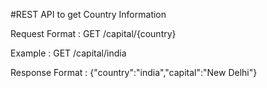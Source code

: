 #REST API to get Country Information

Request Format : GET /capital/{country}

Example : GET /capital/india

Response Format : {"country":"india","capital":"New Delhi"}